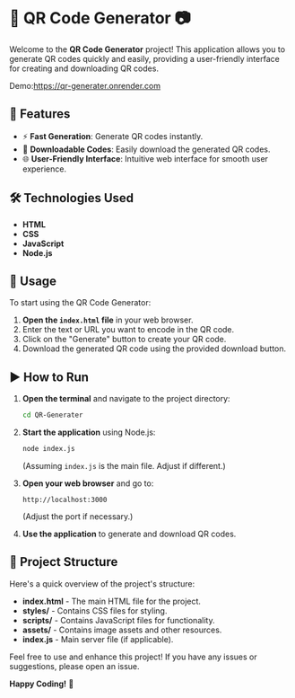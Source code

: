 
# 📱 QR Code Generator 📷

Welcome to the **QR Code Generator** project! This application allows you to generate QR codes quickly and easily, providing a user-friendly interface for creating and downloading QR codes.


Demo:https://qr-generater.onrender.com

## 🚀 Features

- ⚡ **Fast Generation**: Generate QR codes instantly.
- 💾 **Downloadable Codes**: Easily download the generated QR codes.
- 🌐 **User-Friendly Interface**: Intuitive web interface for smooth user experience.

## 🛠️ Technologies Used

- **HTML**
- **CSS**
- **JavaScript**
- **Node.js**


## 🚀 Usage

To start using the QR Code Generator:

1. **Open the `index.html` file** in your web browser.
2. Enter the text or URL you want to encode in the QR code.
3. Click on the "Generate" button to create your QR code.
4. Download the generated QR code using the provided download button.

## ▶️ How to Run

1. **Open the terminal** and navigate to the project directory:
   ```bash
   cd QR-Generater
   ```
2. **Start the application** using Node.js:
   ```bash
   node index.js
   ```
   (Assuming `index.js` is the main file. Adjust if different.)
3. **Open your web browser** and go to:
   ```
   http://localhost:3000
   ```
   (Adjust the port if necessary.)

4. **Use the application** to generate and download QR codes.

## 📁 Project Structure

Here's a quick overview of the project's structure:

- **index.html** - The main HTML file for the project.
- **styles/** - Contains CSS files for styling.
- **scripts/** - Contains JavaScript files for functionality.
- **assets/** - Contains image assets and other resources.
- **index.js** - Main server file (if applicable).


Feel free to use and enhance this project! If you have any issues or suggestions, please open an issue.

**Happy Coding!** 🎉
```
